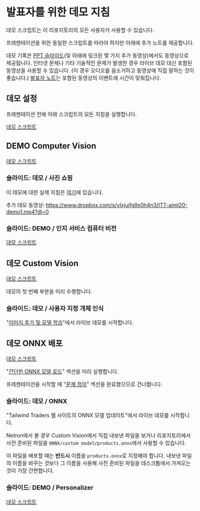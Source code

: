 # <a name="demo-instructions-for-presenters"></a>발표자를 위한 데모 지침

데모 스크립트는 이 리포지토리의 모든 사용자가 사용할 수 있습니다.

프레젠테이션을 위한 동일한 스크립트를 따라야 하지만 아래에 추가 노트를 제공합니다.

데모 기록은 [PPT 슬라이드](presentations.md)(및 아래에 링크된 몇 가지 추가 동영상)에서도 동영상으로 제공됩니다. 인터넷 문제나 기타 기술적인 문제가 발생한 경우 라이브 데모 대신 포함된 동영상을 사용할 수 있습니다. (이 경우 오디오를 음소거하고 동영상에 직접 말하는 것이 좋습니다.) [발표자 노트](speaker-notes.md)는 포함된 동영상의 이벤트에 시간이 맞춰집니다.

## <a name="demo-setup"></a>데모 설정

프레젠테이션 전에 아래 스크립트의 모든 지침을 실행합니다.

[데모 스크립트](DEMO%20Setup.md)

## <a name="demo-computer-vision"></a>DEMO Computer Vision

[데모 스크립트](DEMO%20Computer%20Vision.md)

### <a name="slide-demo--shop-by-photo"></a>슬라이드: 데모 / 사진 쇼핑

이 데모에 대한 실제 지침은 [여기](DEMO%20ONNX%20deployment.md#defining-the-problem-shop-by-photo-doesnt-work-right)에 있습니다.

추가 데모 동영상: https://www.dropbox.com/s/ylxjuifg9x0h4n3/ITT-aiml20-demo1.mp4?dl=0 

### <a name="slide-demo--cognitive-services-computer-vision"></a>슬라이드: DEMO / 인지 서비스 컴퓨터 비전

[데모 스크립트](DEMO%20Computer%20Vision.md#using-computer-vision-via-the-web-interface)

## <a name="demo-custom-vision"></a>데모 Custom Vision

[데모 스크립트](DEMO%20Custom%20Vision.md)

데모의 첫 번째 부분을 미리 수행합니다.

### <a name="slide-demo--customized-object-recognition"></a>슬라이드: 데모 / 사용자 지정 개체 인식

"[이미지 추가 및 모델 학습](DEMO%20Custom%20Vision.md#add-images-and-train-a-model)"에서 라이브 데모를 시작합니다.

## <a name="demo-onnx-deployment"></a>데모 ONNX 배포

[데모 스크립트](DEMO%20ONNX%20deployment.md)

"[간단한 ONNX 모델 로드](DEMO%20ONNX%20deployment.md#load-the-simple-onnx-model)" 섹션을 미리 실행합니다.

프레젠테이션을 시작할 때 "[문제 정의](DEMO%20ONNX%20deployment.md#defining-the-problem-shop-by-photo-doesnt-work-right)" 섹션을 완료했으므로 건너뜁니다.

### <a name="slide-demo--onnx"></a>슬라이드: 데모 / ONNX

"Tailwind Traders 웹 사이트의 ONNX 모델 업데이트"에서 라이브 데모를 시작합니다.

Netron에서 볼 경우 Custom Vision에서 직접 내보낸 파일을 보거나 리포지토리에서 사전 준비된 파일을 `ONNX/custom model/products.onnx`에서 사용할 수 있습니다.

이 파일을 배포할 때는 **반드시** 이름을 `products.onnx`로 지정해야 합니다. 내보낸 파일의 이름을 바꾸는 것보다 그 이름을 사용해 사전 준비된 파일을 데스크톱에서 가져오는 것이 가장 간편합니다.

### <a name="slide-demo--personalizer"></a>슬라이드: DEMO / Personalizer

[데모 스크립트](DEMO%20Personalizer.md)
